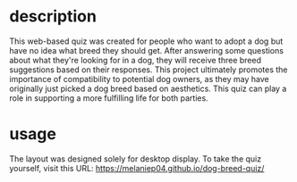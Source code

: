 # description
This web-based quiz was created for people who want to adopt a dog but have no idea what breed they should get. After answering some questions about what they're looking for in a dog, they will receive three breed suggestions based on their responses. This project ultimately promotes the importance of compatibility to potential dog owners, as they may have originally just picked a dog breed based on aesthetics. This quiz can play a role in supporting a more fulfilling life for both parties.

# usage
The layout was designed solely for desktop display. To take the quiz yourself, visit this URL: https://melaniep04.github.io/dog-breed-quiz/ 
